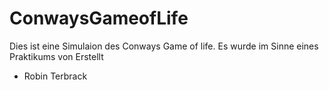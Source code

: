 # ConwaysGameofLife
Dies ist eine Simulaion des Conways Game of life. Es wurde im Sinne eines Praktikums von Erstellt
- Robin Terbrack
